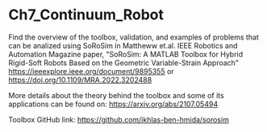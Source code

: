 # Ch7_Continuum_Robot
Find the overview of the toolbox, validation, and examples of problems that can be analized using SoRoSim in Mattheww et.al. IEEE Robotics and Automation Magazine paper, "SoRoSim: A MATLAB Toolbox for Hybrid Rigid-Soft Robots Based on the Geometric Variable-Strain Approach" https://ieeexplore.ieee.org/document/9895355 or https://doi.org/10.1109/MRA.2022.3202488

More details about the theory behind the toolbox and some of its applications can be found on: https://arxiv.org/abs/2107.05494

Toolbox GitHub link: https://github.com/ikhlas-ben-hmida/sorosim
